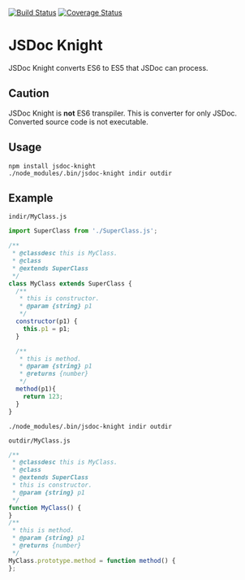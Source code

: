[![Build Status](https://travis-ci.org/h13i32maru/jsdoc-knight.svg?branch=master)](https://travis-ci.org/h13i32maru/jsdoc-knight)
[![Coverage Status](https://coveralls.io/repos/h13i32maru/jsdoc-knight/badge.svg?branch=master)](https://coveralls.io/r/h13i32maru/jsdoc-knight?branch=master)
# JSDoc Knight
JSDoc Knight converts ES6 to ES5 that JSDoc can process.

## Caution
JSDoc Knight is **not** ES6 transpiler.
This is converter for only JSDoc. Converted source code is not executable.

## Usage

```
npm install jsdoc-knight
./node_modules/.bin/jsdoc-knight indir outdir
```

## Example
``indir/MyClass.js``

```javascript
import SuperClass from './SuperClass.js';

/**
 * @classdesc this is MyClass.
 * @class
 * @extends SuperClass
 */
class MyClass extends SuperClass {
  /**
   * this is constructor.
   * @param {string} p1
   */
  constructor(p1) {
    this.p1 = p1;
  }

  /**
   * this is method.
   * @param {string} p1
   * @returns {number}
   */
  method(p1){
    return 123;
  }
}
```

```
./node_modules/.bin/jsdoc-knight indir outdir
```

``outdir/MyClass.js``

```javascript
/**
 * @classdesc this is MyClass.
 * @class
 * @extends SuperClass
 * this is constructor.
 * @param {string} p1
 */
function MyClass() {
}
/**
 * this is method.
 * @param {string} p1
 * @returns {number}
 */
MyClass.prototype.method = function method() {
};
```
